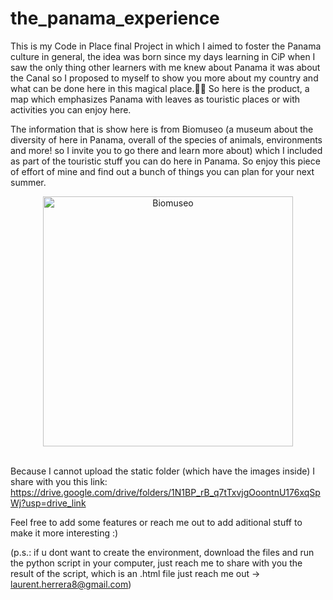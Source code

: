 # the_panama_experience
This is my Code in Place final Project in which I aimed to foster the Panama culture in general, the idea was born since my days learning in CiP when I saw the only thing other learners with me knew about Panama it was about the Canal so I proposed to myself to show you more about my country and what can be done here in this magical place.🫶🏻
So here is the product, a map which emphasizes Panama with leaves as touristic places or with activities you can enjoy here.

The information that is show here is from Biomuseo (a museum about the diversity of here in Panama, overall of the species of animals, environments and more! so I invite you to go there and learn more about) which I included as part of the touristic stuff you can do here in Panama. So enjoy this piece of effort of mine and find out a bunch of things you can plan for your next summer.

<div align=center>
    <img src="https://arqa.com/wp-content/uploads/2014/10/8056_24.jpg" alt="Biomuseo" width="400">
</div>
<br>

Because I cannot upload the static folder (which have the images inside) I share with you this link: https://drive.google.com/drive/folders/1N1BP_rB_q7tTxvjgOoontnU176xqSpWj?usp=drive_link

Feel free to add some features or reach me out to add aditional stuff to make it more interesting :)

(p.s.: if u dont want to create the environment, download the files and run the python script in your computer, just reach me to share with you the result of the script, which is an .html file just reach me out -> laurent.herrera8@gmail.com)

